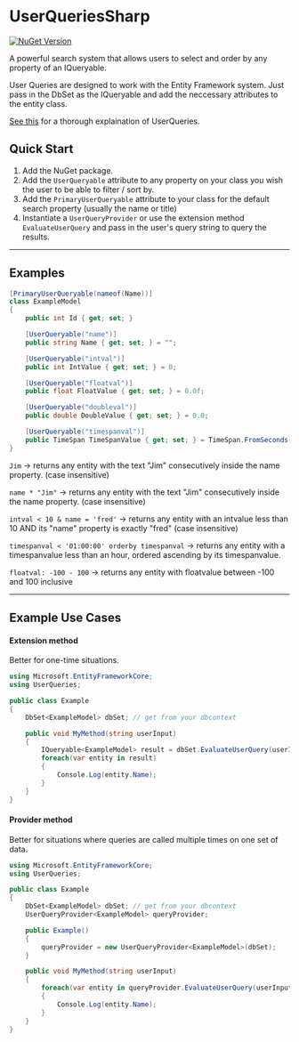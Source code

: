 # UserQueriesSharp

[![NuGet Version](https://img.shields.io/nuget/v/UserQueriesSharp)](https://www.nuget.org/packages/UserQueriesSharp/)

A powerful search system that allows users to select and order by any property of an IQueryable.

User Queries are designed to work with the Entity Framework system. Just pass in the DbSet as the IQueryable and add the neccessary attributes to the entity class.

[See this](https://github.com/AidenBradley24/UserQueriesSharp/blob/master/UserQueries/UserQueries.md) for a thorough explaination of UserQueries.

## Quick Start

1. Add the NuGet package.
2. Add the `UserQueryable` attribute to any property on your class you wish the user to be able to filter / sort by.
3. Add the `PrimaryUserQueryable` attribute to your class for the default search property (usually the name or title)
4. Instantiate a `UserQueryProvider` or use the extension method `EvaluateUserQuery` and pass in the user's query string to query the results.
---
## Examples

```csharp
[PrimaryUserQueryable(nameof(Name))]
class ExampleModel
{
	public int Id { get; set; }

	[UserQueryable("name")]
	public string Name { get; set; } = "";

	[UserQueryable("intval")]
	public int IntValue { get; set; } = 0;

	[UserQueryable("floatval")]
	public float FloatValue { get; set; } = 0.0f;

	[UserQueryable("doubleval")]
	public double DoubleValue { get; set; } = 0.0;

	[UserQueryable("timespanval")]
	public TimeSpan TimeSpanValue { get; set; } = TimeSpan.FromSeconds(1);
}
```

`
Jim
`
-> returns any entity with the text "Jim" consecutively inside the name property. (case insensitive)

`
name * "Jim"
`
-> returns any entity with the text "Jim" consecutively inside the name property. (case insensitive)

`
intval < 10 & name = 'fred'
`
-> returns any entity with an intvalue less than 10 AND its "name" property is exactly "fred" (case insensitive)

`
timespanval < '01:00:00' orderby timespanval
`
-> returns any entity with a timespanvalue less than an hour, ordered ascending by its timespanvalue.

`
floatval: -100 - 100
`
-> returns any entity with floatvalue between -100 and 100 inclusive

---

## Example Use Cases


#### Extension method
Better for one-time situations.
```csharp
using Microsoft.EntityFrameworkCore;
using UserQueries;

public class Example
{
	DbSet<ExampleModel> dbSet; // get from your dbcontext

	public void MyMethod(string userInput) 
	{
		IQueryable<ExampleModel> result = dbSet.EvaluateUserQuery(userInput);
		foreach(var entity in result) 
		{
			Console.Log(entity.Name);
		}
	}
}
```

#### Provider method
Better for situations where queries are called multiple times on one set of data.
```csharp
using Microsoft.EntityFrameworkCore;
using UserQueries;

public class Example
{
	DbSet<ExampleModel> dbSet; // get from your dbcontext
	UserQueryProvider<ExampleModel> queryProvider;

	public Example() 
	{
		queryProvider = new UserQueryProvider<ExampleModel>(dbSet);
	}

	public void MyMethod(string userInput) 
	{
		foreach(var entity in queryProvider.EvaluateUserQuery(userInput)) 
		{
			Console.Log(entity.Name);
		}
	}
}
```